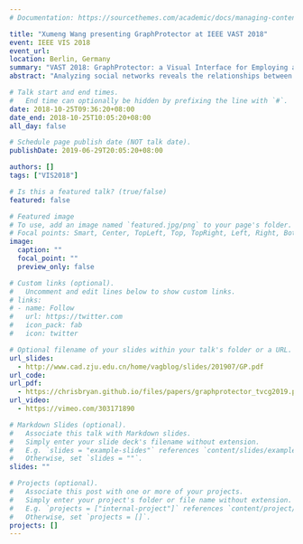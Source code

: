 ```yaml
---
# Documentation: https://sourcethemes.com/academic/docs/managing-content/

title: "Xumeng Wang presenting GraphProtector at IEEE VAST 2018"
event: IEEE VIS 2018
event_url:
location: Berlin, Germany
summary: "VAST 2018: GraphProtector: a Visual Interface for Employing and Assessing Multiple Privacy Preserving Graph Algorithms"
abstract: "Analyzing social networks reveals the relationships between individuals and groups in the data. However, such analysis can also lead to privacy exposure (whether intentionally or inadvertently): leaking the real-world identity of ostensibly anonymous individuals. Most sanitization strategies modify the graph’s structure based on hypothesized tactics that an adversary would employ. While combining multiple anonymization schemes provides a more comprehensive privacy protection, deciding the appropriate set of techniques—along with evaluating how applying the strategies will affect the utility of the anonymized results—remains a significant challenge. To address this problem, we introduce GraphProtector, a visual interface that guides a user through a privacy preservation pipeline. GraphProtector enables multiple privacy protection schemes which can be simultaneously combined together as a hybrid approach. To demonstrate the effectiveness of GraphProtector, we report several case studies and feedback collected from interviews with expert users in various scenarios."

# Talk start and end times.
#   End time can optionally be hidden by prefixing the line with `#`.
date: 2018-10-25T09:36:20+08:00
date_end: 2018-10-25T10:05:20+08:00
all_day: false

# Schedule page publish date (NOT talk date).
publishDate: 2019-06-29T20:05:20+08:00

authors: []
tags: ["VIS2018"]

# Is this a featured talk? (true/false)
featured: false

# Featured image
# To use, add an image named `featured.jpg/png` to your page's folder.
# Focal points: Smart, Center, TopLeft, Top, TopRight, Left, Right, BottomLeft, Bottom, BottomRight.
image:
  caption: ""
  focal_point: ""
  preview_only: false

# Custom links (optional).
#   Uncomment and edit lines below to show custom links.
# links:
# - name: Follow
#   url: https://twitter.com
#   icon_pack: fab
#   icon: twitter

# Optional filename of your slides within your talk's folder or a URL.
url_slides:
  - http://www.cad.zju.edu.cn/home/vagblog/slides/201907/GP.pdf
url_code:
url_pdf:
  - https://chrisbryan.github.io/files/papers/graphprotector_tvcg2019.pdf
url_video:
  - https://vimeo.com/303171890

# Markdown Slides (optional).
#   Associate this talk with Markdown slides.
#   Simply enter your slide deck's filename without extension.
#   E.g. `slides = "example-slides"` references `content/slides/example-slides.md`.
#   Otherwise, set `slides = ""`.
slides: ""

# Projects (optional).
#   Associate this post with one or more of your projects.
#   Simply enter your project's folder or file name without extension.
#   E.g. `projects = ["internal-project"]` references `content/project/deep-learning/index.md`.
#   Otherwise, set `projects = []`.
projects: []
---
```

